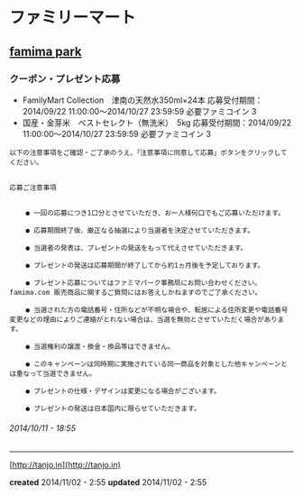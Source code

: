 # ファミリーマート

## [famima park](https://famima-park.com/)

### クーポン・プレゼント応募<br>
- FamilyMart Collection　津南の天然水350ml×24本
    応募受付期間：2014/09/22 11:00:00〜2014/10/27 23:59:59
    必要ファミコイン 3
- 国産・金芽米　ベストセレクト（無洗米）　5kg
    応募受付期間：2014/09/22 11:00:00〜2014/10/27 23:59:59
    必要ファミコイン 3

```
以下の注意事項をご確認・ご了承のうえ、「注意事項に同意して応募」ボタンをクリックしてください。


応募ご注意事項


    ● 一回の応募につき1口分とさせていただき、お一人様何口でもご応募いただけます。

    ● 応募期間終了後、厳正なる抽選により当選者を決定させていただきます。

    ● 当選者の発表は、プレゼントの発送をもって代えさせていただきます。

    ● プレゼントの発送は応募期間が終了してから約1ヵ月後を予定しております。

    ● プレゼント応募についてはファミマパーク事務局にお問い合わせください。famima.com 販売商品に関するご質問にはお答えしかねますのでご了承ください。

    ● 当選された方の電話番号・住所などが不明な場合や、転居による住所変更や電話番号変更などの理由によりご連絡がとれない場合は、当選を無効とさせていただく場合があります。

    ● 当選権利の譲渡・換金・換品等はできません。

    ● このキャンペーンは同時期に実施されている同一商品を対象とした他キャンペーンとは重なって当選できません。

    ● プレゼントの仕様・デザインは変更になる場合がございます。

    ● プレゼントの発送は日本国内に限らせていただきます。
```

###### *2014/10/11 - 18:55*

---

[http://tanjo.in](http://tanjo.in)

**created** 2014/11/02 - 2:55
**updated** 2014/11/02 - 2:55
